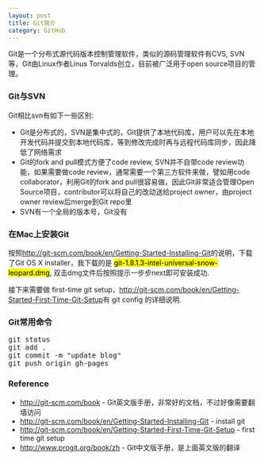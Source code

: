 ```yaml
---
layout: post
title: Git简介
category: GitHub
---
```


Git是一个分布式源代码版本控制管理软件，类似的源码管理软件有CVS, SVN等，Git由Linux作者Linus Torvalds创立，目前被广泛用于open source项目的管理。

### Git与SVN

Git相比svn有如下一些区别:

* Git是分布式的，SVN是集中式的，Git提供了本地代码库，用户可以先在本地开发代码并提交到本地代码库，等到修改完成时再与远程代码库同步，因此降低了网络需求
* Git的fork and pull模式方便了code review, SVN并不自带code review功能，如果需要做code review，通常需要一个第三方软件来做，譬如用code collaborator，利用Git的fork and pull很容易做，因此Git非常适合管理Open Source项目，contributor可以将自己的改动送给project owner，由project owner review后merge到Git repo里
* SVN有一个全局的版本号，Git没有

### 在Mac上安装Git

按照<http://git-scm.com/book/en/Getting-Started-Installing-Git>的说明，下载了Git OS X installer，我下载的是 <mark>git-1.8.1.3-intel-universal-snow-leopard.dmg</mark>, 双击dmg文件后按照提示一步步next即可安装成功.

接下来需要做 first-time git setup，<http://git-scm.com/book/en/Getting-Started-First-Time-Git-Setup>有 git config 的详细说明.

### Git常用命令

<pre>
git status
git add .
git commit -m "update blog"
git push origin gh-pages
</pre>

### Reference

* <http://git-scm.com/book> - Git英文版手册，非常好的文档，不过好像需要翻墙访问
* <http://git-scm.com/book/en/Getting-Started-Installing-Git> - install git
* <http://git-scm.com/book/en/Getting-Started-First-Time-Git-Setup> - first time git setup 
* <http://www.progit.org/book/zh> - Git中文版手册，是上面英文版的翻译